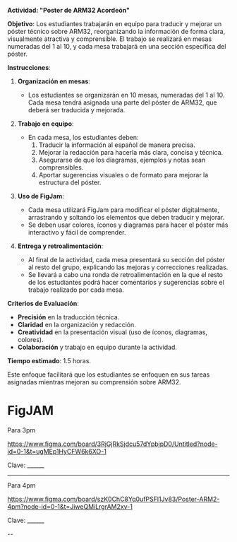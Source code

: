 

**Actividad: "Poster de ARM32 Acordeón"**

**Objetivo**: Los estudiantes trabajarán en equipo para traducir y mejorar un póster técnico sobre ARM32, reorganizando la información de forma clara, visualmente atractiva y comprensible. El trabajo se realizará en mesas numeradas del 1 al 10, y cada mesa trabajará en una sección específica del póster.

**Instrucciones**:

1. **Organización en mesas**: 
   - Los estudiantes se organizarán en 10 mesas, numeradas del 1 al 10. Cada mesa tendrá asignada una parte del póster de ARM32, que deberá ser traducida y mejorada.

2. **Trabajo en equipo**: 
   - En cada mesa, los estudiantes deben:
     1. Traducir la información al español de manera precisa.
     2. Mejorar la redacción para hacerla más clara, concisa y técnica.
     3. Asegurarse de que los diagramas, ejemplos y notas sean comprensibles.
     4. Aportar sugerencias visuales o de formato para mejorar la estructura del póster.

3. **Uso de FigJam**:
   - Cada mesa utilizará FigJam para modificar el póster digitalmente, arrastrando y soltando los elementos que deben traducir y mejorar.
   - Se deben usar colores, íconos y diagramas para hacer el póster más interactivo y fácil de comprender.

4. **Entrega y retroalimentación**:
   - Al final de la actividad, cada mesa presentará su sección del póster al resto del grupo, explicando las mejoras y correcciones realizadas.
   - Se llevará a cabo una ronda de retroalimentación en la que el resto de los estudiantes podrá hacer comentarios y sugerencias sobre el trabajo realizado por cada mesa.

**Criterios de Evaluación**:
   - **Precisión** en la traducción técnica.
   - **Claridad** en la organización y redacción.
   - **Creatividad** en la presentación visual (uso de íconos, diagramas, colores).
   - **Colaboración** y trabajo en equipo durante la actividad.

**Tiempo estimado**: 1.5 horas.

Este enfoque facilitará que los estudiantes se enfoquen en sus tareas asignadas mientras mejoran su comprensión sobre ARM32.

# FigJAM

Para 3pm

https://www.figma.com/board/3RjGjRkSjdcu57dYpbjpD0/Untitled?node-id=0-1&t=ugMEp1HyCFW6k6XO-1

Clave: ______

----

Para 4pm

https://www.figma.com/board/szK0ChC8Yq0ufPSFl1Jv83/Poster-ARM2-4pm?node-id=0-1&t=JiweQMiLrgrAM2xv-1

Clave: ______


--
